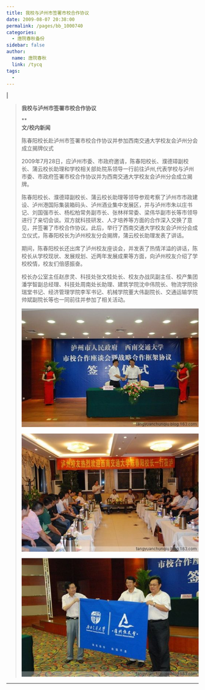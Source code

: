 ```yaml
---
title: 我校与泸州市签署市校合作协议
date: 2009-08-07 20:38:00
permalink: /pages/bb_1000740
categories: 
  - 唐院春秋备份
sidebar: false
author: 
  name: 唐院春秋
  link: /tycq
tags: 
  - 
---
```


|

> **我校与泸州市签署市校合作协议**
>
> **  
> **文/校内新闻**
>
> 陈春阳校长赴泸州市签署市校合作协议并参加西南交通大学校友会泸州分会成立揭牌仪式
>
>
> 2009年7月28日，应泸州市委、市政府邀请，陈春阳校长、濮德璋副校长、蒲云校长助理和学校相关部处院系领导一行前往泸州,代表学校与泸州市委、市政府签署市校合作协议并为西南交通大学校友会泸州分会成立揭牌。
>
>
> 陈春阳校长、濮德璋副校长、蒲云校长助理等领导参观考察了泸州市市政建设、泸州港国际集装箱码头、泸州酒业集中发展区，并与泸州市朱以庄书记、刘国强市长、杨松柏常务副市长、张林祥常委、梁伟华副市长等市领导进行了亲切会谈。双方就科技研发、人才培养等方面的合作深入交换了意见，并签署了市校合作协议。此后，举行了西南交通大学校友会泸州分会成立仪式，陈春阳校长为泸州校友分会揭牌，蒲云校长助理发表了讲话。
>
>
> 期间，陈春阳校长还出席了泸州校友座谈会，并发表了热情洋溢的讲话，陈校长从学校现状、发展规划、近两年发展成果等方面，向泸州校友介绍了学校校情，校友们倍感振奋。
>
>
> 校长办公室主任赵彦灵、科技处张文桂处长、校友办战凤副主任、校产集团潘学智副总经理、科技处周南处长助理、建筑学院沈中伟院长、物流学院徐瑞堂书记、经济管理学院李军书记、机械学院董大伟副院长、交通运输学院帅斌副院长等也一同前往并参加了相关活动。
>
> [
> ![](/pic/img.bimg.126.net_photo_NQfb4_YSQu9shFguqgxymw==_3115646517211251557.jpg)](pic/img.bimg.126.net_photo_NQfb4_YSQu9shFguqgxymw==_3115646517211251557.jpg)
>
> [
> ![](/pic/img.bimg.126.net_photo_A0VVHDDPmER09GXuYQ7jeQ==_4225220875404277899.jpg)](pic/img.bimg.126.net_photo_A0VVHDDPmER09GXuYQ7jeQ==_4225220875404277899.jpg)
>
> [
> ![](/pic/img.bimg.126.net_photo_ywZO0YT0wbsSy973df9mdA==_2544252314488265721.jpg)](pic/img.bimg.126.net_photo_ywZO0YT0wbsSy973df9mdA==_2544252314488265721.jpg)  
  
---